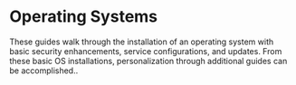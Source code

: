 # Operating Systems

These guides walk through the installation of an operating system with basic security enhancements, service configurations, and updates. From these basic OS installations, personalization through additional guides can be accomplished..
